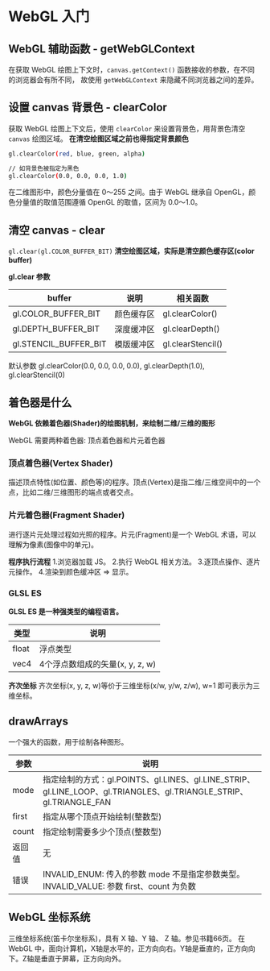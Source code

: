 # WebGL 入门

## WebGL 辅助函数 - getWebGLContext

在获取 WebGL 绘图上下文时，`canvas.getContext()` 函数接收的参数，在不同的浏览器会有所不同，
故使用 `getWebGLContext` 来隐藏不同浏览器之间的差异。

## 设置 canvas 背景色 - clearColor

获取 WebGL 绘图上下文后，使用 `clearColor` 来设置背景色，用背景色清空 `canvas` 绘图区域。
**在清空绘图区域之前也得指定背景颜色**

```bash
gl.clearColor(red, blue, green, alpha)

// 如背景色被指定为黑色
gl.clearColor(0.0, 0.0, 0.0, 1.0) 
```

在二维图形中，颜色分量值在 0～255 之间。由于 WebGL 继承自 OpenGL，颜色分量值的取值范围遵循 OpenGL 的取值，区间为 0.0～1.0。

## 清空 canvas - clear

`gl.clear(gl.COLOR_BUFFER_BIT)` **清空绘图区域，实际是清空颜色缓存区(color buffer)**

**gl.clear 参数**

| buffer  | 说明 | 相关函数 |
| ------------- | ------------- | ------------- |
| gl.COLOR_BUFFER_BIT  | 颜色缓存区  | gl.clearColor() |
| gl.DEPTH_BUFFER_BIT  | 深度缓冲区  | gl.clearDepth() |
| gl.STENCIL_BUFFER_BIT  | 模版缓冲区  | gl.clearStencil() |

默认参数 gl.clearColor(0.0, 0.0, 0.0, 0.0), gl.clearDepth(1.0), gl.clearStencil(0)

## 着色器是什么

**WebGL 依赖着色器(Shader)的绘图机制，来绘制二维/三维的图形**

WebGL 需要两种着色器: 顶点着色器和片元着色器

### 顶点着色器(Vertex Shader)

描述顶点特性(如位置、颜色等)的程序。顶点(Vertex)是指二维/三维空间中的一个点，比如二维/三维图形的端点或者交点。

### 片元着色器(Fragment Shader)

进行逐片元处理过程如光照的程序。片元(Fragment)是一个 WebGL 术语，可以理解为像素(图像中的单元)。

**程序执行流程**
1.浏览器加载 JS。
2.执行 WebGL 相关方法。
3.逐顶点操作、逐片元操作。
4.渲染到颜色缓冲区 => 显示。

### GLSL ES

**GLSL ES 是一种强类型的编程语言。**

| 类型  | 说明 |
| ------------- | ------------- |
| float  | 浮点类型  | 
| vec4  | 4个浮点数组成的矢量(x, y, z, w) |

**齐次坐标** 齐次坐标(x, y, z, w)等价于三维坐标(x/w, y/w, z/w), w=1 即可表示为三维坐标。

## drawArrays

一个强大的函数，用于绘制各种图形。

| 参数  | 说明 |
| ------------- | ------------- |
| mode | 指定绘制的方式：gl.POINTS、gl.LINES、gl.LINE_STRIP、gl.LINE_LOOP、gl.TRIANGLES、gl.TRIANGLE_STRIP、gl.TRIANGLE_FAN |
| first | 指定从哪个顶点开始绘制(整数型) |
| count | 指定绘制需要多少个顶点(整数型) |
| 返回值 | 无 |
| 错误 | INVALID_ENUM: 传入的参数 mode 不是指定参数类型。INVALID_VALUE: 参数 first、count 为负数 |

## WebGL 坐标系统

三维坐标系统(笛卡尔坐标系)，具有 X 轴、Y 轴、 Z 轴。参见书籍66页。
在 WebGL 中，面向计算机，X轴是水平的，正方向向右。Y轴是垂直的，正方向向下。Z轴是垂直于屏幕，正方向向外。
